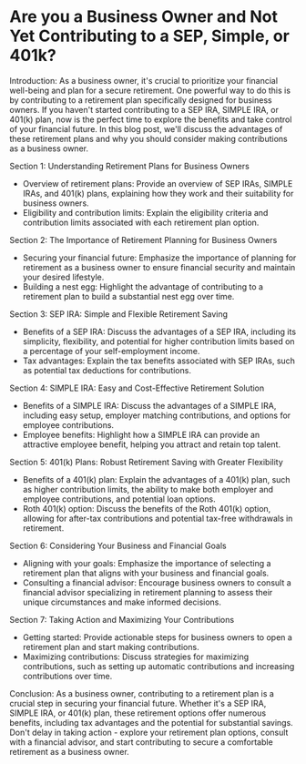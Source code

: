 # Are you a Business Owner and Not Yet Contributing to a SEP, Simple, or 401k?

Introduction:
As a business owner, it's crucial to prioritize your financial well-being and plan for a secure retirement. One powerful way to do this is by contributing to a retirement plan specifically designed for business owners. If you haven't started contributing to a SEP IRA, SIMPLE IRA, or 401(k) plan, now is the perfect time to explore the benefits and take control of your financial future. In this blog post, we'll discuss the advantages of these retirement plans and why you should consider making contributions as a business owner.

Section 1: Understanding Retirement Plans for Business Owners

- Overview of retirement plans: Provide an overview of SEP IRAs, SIMPLE IRAs, and 401(k) plans, explaining how they work and their suitability for business owners.
- Eligibility and contribution limits: Explain the eligibility criteria and contribution limits associated with each retirement plan option.

Section 2: The Importance of Retirement Planning for Business Owners

- Securing your financial future: Emphasize the importance of planning for retirement as a business owner to ensure financial security and maintain your desired lifestyle.
- Building a nest egg: Highlight the advantage of contributing to a retirement plan to build a substantial nest egg over time.

Section 3: SEP IRA: Simple and Flexible Retirement Saving

- Benefits of a SEP IRA: Discuss the advantages of a SEP IRA, including its simplicity, flexibility, and potential for higher contribution limits based on a percentage of your self-employment income.
- Tax advantages: Explain the tax benefits associated with SEP IRAs, such as potential tax deductions for contributions.

Section 4: SIMPLE IRA: Easy and Cost-Effective Retirement Solution

- Benefits of a SIMPLE IRA: Discuss the advantages of a SIMPLE IRA, including easy setup, employer matching contributions, and options for employee contributions.
- Employee benefits: Highlight how a SIMPLE IRA can provide an attractive employee benefit, helping you attract and retain top talent.

Section 5: 401(k) Plans: Robust Retirement Saving with Greater Flexibility

- Benefits of a 401(k) plan: Explain the advantages of a 401(k) plan, such as higher contribution limits, the ability to make both employer and employee contributions, and potential loan options.
- Roth 401(k) option: Discuss the benefits of the Roth 401(k) option, allowing for after-tax contributions and potential tax-free withdrawals in retirement.

Section 6: Considering Your Business and Financial Goals

- Aligning with your goals: Emphasize the importance of selecting a retirement plan that aligns with your business and financial goals.
- Consulting a financial advisor: Encourage business owners to consult a financial advisor specializing in retirement planning to assess their unique circumstances and make informed decisions.

Section 7: Taking Action and Maximizing Your Contributions

- Getting started: Provide actionable steps for business owners to open a retirement plan and start making contributions.
- Maximizing contributions: Discuss strategies for maximizing contributions, such as setting up automatic contributions and increasing contributions over time.

Conclusion:
As a business owner, contributing to a retirement plan is a crucial step in securing your financial future. Whether it's a SEP IRA, SIMPLE IRA, or 401(k) plan, these retirement options offer numerous benefits, including tax advantages and the potential for substantial savings. Don't delay in taking action - explore your retirement plan options, consult with a financial advisor, and start contributing to secure a comfortable retirement as a business owner.